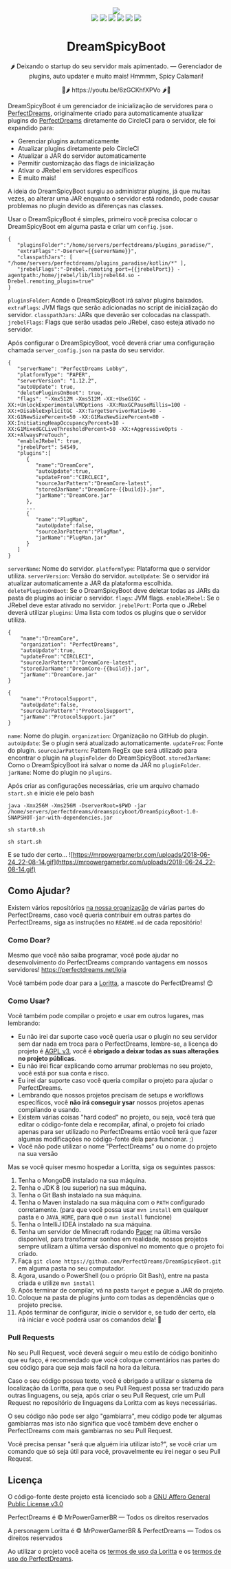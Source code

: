 <p align="center">
<br>
<img src="https://perfectdreams.net/assets/img/perfectdreams_logo.png">
<br>
  <a href="https://perfectdreams.net"><img src="https://img.shields.io/badge/website-perfectdreams-blue.svg"></a>
<a href="https://perfectdreams.net/discord"><img src="https://img.shields.io/badge/discord-perfectdreams-7289da.svg"></a>
<a href="https://perfectdreams.net/loja"><img src="https://img.shields.io/badge/donate-perfectdreams-yellow.svg"></a>
<a href="https://circleci.com/gh/PerfectDreams/DreamSpicyBoot"><img src="https://circleci.com/gh/PerfectDreams/DreamSpicyBoot.svg?style=shield"></a>
<a href="https://mrpowergamerbr.com/"><img src="https://img.shields.io/badge/website-mrpowergamerbr-blue.svg"></a>
<a href="https://github.com/PerfectDreams/DreamSpicyBoot/LICENSE"><img src="https://img.shields.io/badge/license-AGPL%20v3-orange.svg"></a>
</p>
<h1 align="center">DreamSpicyBoot</h1>
<p align="center">🌶️ Deixando o startup do seu servidor mais apimentado. — Gerenciador de plugins, auto updater e muito mais! Hmmmm, Spicy Calamari!</p>

<p align="center">🦑🌶️ https://youtu.be/6zGCKhfXPVo 🌶🦑️</p>

DreamSpicyBoot é um gerenciador de inicialização de servidores para o [PerfectDreams](https://perfectdreams.net), originalmente criado para automaticamente atualizar plugins do [PerfectDreams](https://github.com/PerfectDreams) diretamente do CircleCI para o servidor, ele foi expandido para:

* Gerenciar plugins automaticamente
* Atualizar plugins diretamente pelo CircleCI
* Atualizar a JAR do servidor automaticamente
* Permitir customização das flags de inicialização
* Ativar o JRebel em servidores específicos
* E muito mais!

A ideia do DreamSpicyBoot surgiu ao administrar plugins, já que muitas vezes, ao alterar uma JAR enquanto o servidor está rodando, pode causar problemas no plugin devido as diferenças nas classes.

Usar o DreamSpicyBoot é simples, primeiro você precisa colocar o DreamSpicyBoot em alguma pasta e criar um `config.json`.
```
{
   "pluginsFolder":"/home/servers/perfectdreams/plugins_paradise/",
   "extraFlags":"-Dserver={{serverName}}",
   "classpathJars": [ "/home/servers/perfectdreams/plugins_paradise/kotlin/*" ],
   "jrebelFlags":"-Drebel.remoting_port={{jrebelPort}} -agentpath:/home/jrebel/lib/libjrebel64.so -Drebel.remoting_plugin=true"
}
```
`pluginsFolder`: Aonde o DreamSpicyBoot irá salvar plugins baixados.
`extraFlags`: JVM flags que serão adicionadas no script de inicialização do servidor.
`classpathJars`: JARs que deverão ser colocadas na classpath.
`jrebelFlags`: Flags que serão usadas pelo JRebel, caso esteja ativado no servidor.

Após configurar o DreamSpicyBoot, você deverá criar uma configuração chamada `server_config.json` na pasta do seu servidor.
```
{
   "serverName": "PerfectDreams Lobby",
   "platformType": "PAPER",
   "serverVersion": "1.12.2",
   "autoUpdate": true,
   "deletePluginsOnBoot": true,
   "flags": "-Xmx512M -Xms512M -XX:+UseG1GC -XX:+UnlockExperimentalVMOptions -XX:MaxGCPauseMillis=100 -XX:+DisableExplicitGC -XX:TargetSurvivorRatio=90 -XX:G1NewSizePercent=50 -XX:G1MaxNewSizePercent=80 -XX:InitiatingHeapOccupancyPercent=10 -XX:G1MixedGCLiveThresholdPercent=50 -XX:+AggressiveOpts -XX:+AlwaysPreTouch",
   "enableJRebel": true,
   "jrebelPort": 54549,
   "plugins":[
      {
         "name":"DreamCore",
         "autoUpdate":true,
         "updateFrom":"CIRCLECI",
         "sourceJarPattern":"DreamCore-latest",
         "storedJarName":"DreamCore-{{build}}.jar",
         "jarName":"DreamCore.jar"
      },
      ...
      {
         "name":"PlugMan",
         "autoUpdate":false,
         "sourceJarPattern":"PlugMan",
         "jarName":"PlugMan.jar"
      }
   ]
}
```

`serverName`: Nome do servidor.
`platformType`: Plataforma que o servidor utiliza.
`serverVersion`: Versão do servidor.
`autoUpdate`: Se o servidor irá atualizar automaticamente a JAR da plataforma escolhida.
`deletePluginsOnBoot`: Se o DreamSpicyBoot deve deletar todas as JARs da pasta de plugins ao iniciar o servidor.
`flags`: JVM flags.
`enableJRebel`: Se o JRebel deve estar ativado no servidor.
`jrebelPort`: Porta que o JRebel deverá utilizar
`plugins`: Uma lista com todos os plugins que o servidor utiliza.

```
{
    "name":"DreamCore",
    "organization": "PerfectDreams",
    "autoUpdate":true,
    "updateFrom":"CIRCLECI",
    "sourceJarPattern":"DreamCore-latest",
    "storedJarName":"DreamCore-{{build}}.jar",
    "jarName":"DreamCore.jar"
}
```
```
{
    "name":"ProtocolSupport",
    "autoUpdate":false,
    "sourceJarPattern":"ProtocolSupport",
    "jarName":"ProtocolSupport.jar"
}
```

`name`: Nome do plugin.
`organization`: Organização no GitHub do plugin.
`autoUpdate`: Se o plugin será atualizado automaticamente.
`updateFrom`: Fonte do plugin.
`sourceJarPattern`: Pattern RegEx que será utilizado para encontrar o plugin na `pluginFolder` do DreamSpicyBoot.
`storedJarName`: Como o DreamSpicyBoot irá salvar o nome da JAR no `pluginFolder`.
`jarName`: Nome do plugin no `plugins`.

Após criar as configurações necessárias, crie um arquivo chamado `start.sh` e inicie ele pelo bash
```
java -Xmx256M -Xms256M -DserverRoot=$PWD -jar /home/servers/perfectdreams/dreamspicyboot/DreamSpicyBoot-1.0-SNAPSHOT-jar-with-dependencies.jar

sh start0.sh

sh start.sh
```

E se tudo der certo...
![https://mrpowergamerbr.com/uploads/2018-06-24_22-08-14.gif](https://mrpowergamerbr.com/uploads/2018-06-24_22-08-14.gif)

## Como Ajudar?
Existem vários repositórios [na nossa organização](https://github.com/PerfectDreams) de várias partes do PerfectDreams, caso você queria contribuir em outras partes do PerfectDreams, siga as instruções no `README.md` de cada repositório!

### Como Doar?

Mesmo que você não saiba programar, você pode ajudar no desenvolvimento do PerfectDreams comprando vantagens em nossos servidores! https://perfectdreams.net/loja

Você também pode doar para a [Loritta](https://loritta.website/support), a mascote do PerfectDreams! 😊

### Como Usar?

Você também pode compilar o projeto e usar em outros lugares, mas lembrando:
* Eu não irei dar suporte caso você queria usar o plugin no seu servidor sem dar nada em troca para o PerfectDreams, lembre-se, a licença do projeto é [AGPL v3](https://github.com/PerfectDreams/DreamSpicyBoot/LICENSE), você é **obrigado a deixar todas as suas alterações no projeto públicas**.
* Eu não irei ficar explicando como arrumar problemas no seu projeto, você está por sua conta e risco.
* Eu irei dar suporte caso você queria compilar o projeto para ajudar o PerfectDreams.
* Lembrando que nossos projetos precisam de setups e workflows específicos, você **não irá conseguir ysar** nossos projetos apenas compilando e usando.
* Existem várias coisas "hard coded" no projeto, ou seja, você terá que editar o código-fonte dela e recompilar, afinal, o projeto foi criado apenas para ser utilizado no PerfectDreams então você terá que fazer algumas modificações no código-fonte dela para funcionar. ;)
* Você não pode utilizar o nome "PerfectDreams" ou o nome do projeto na sua versão

Mas se você quiser mesmo hospedar a Loritta, siga os seguintes passos:
1. Tenha o MongoDB instalado na sua máquina.
2. Tenha o JDK 8 (ou superior) na sua máquina.
3. Tenha o Git Bash instalado na sua máquina.
4. Tenha o Maven instalado na sua máquina com o `PATH` configurado corretamente. (para que você possa usar `mvn install` em qualquer pasta e o `JAVA_HOME`, para que o `mvn install` funcione)
5. Tenha o IntelliJ IDEA instalado na sua máquina.
6. Tenha um servidor de Minecraft rodando [Paper](https://github.com/PaperMC/Paper) na última versão disponível, para transformar sonhos em realidade, nossos projetos sempre utilizam a última versão disponível no momento que o projeto foi criado.
6. Faça ```git clone https://github.com/PerfectDreams/DreamSpicyBoot.git``` em alguma pasta no seu computador.
7. Agora, usando o PowerShell (ou o próprio Git Bash), entre na pasta criada e utilize `mvn install`
8. Após terminar de compilar, vá na pasta `target` e pegue a JAR do projeto.
9. Coloque na pasta de plugins junto com todas as dependências que o projeto precise.
10. Após terminar de configurar, inicie o servidor e, se tudo der certo, ela irá iniciar e você poderá usar os comandos dela! 🎉

### Pull Requests
No seu Pull Request, você deverá seguir o meu estilo de código bonitinho que eu faço, é recomendado que você coloque comentários nas partes do seu código para que seja mais fácil na hora da leitura.

Caso o seu código possua texto, você é obrigado a utilizar o sistema de localização da Loritta, para que o seu Pull Request possa ser traduzido para outras linguagens, ou seja, após criar o seu Pull Request, crie um Pull Request no repositório de linguagens da Loritta com as keys necessárias.

O seu código não pode ser algo "gambiarra", meu código pode ter algumas gambiarras mas isto não significa que você também deve encher o PerfectDreams com mais gambiarras no seu Pull Request.

Você precisa pensar "será que alguém iria utilizar isto?", se você criar um comando que só seja útil para você, provavelmente eu irei negar o seu Pull Request.

## Licença

O código-fonte deste projeto está licenciado sob a [GNU Affero General Public License v3.0](https://github.com/LorittaBot/Loritta/blob/master/LICENSE)

PerfectDreams é © MrPowerGamerBR — Todos os direitos reservados

A personagem Loritta é © MrPowerGamerBR & PerfectDreams — Todos os direitos reservados

Ao utilizar o projeto você aceita os [termos de uso da Loritta](https://loritta.website/privacy) e os [termos de uso do PerfectDreams](https://perfectdreams.net/privacy).